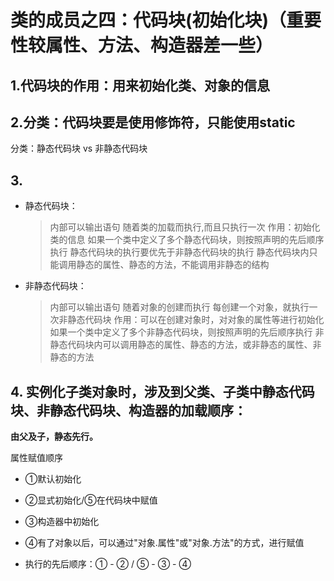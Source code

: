 # 类的成员之四：代码块(初始化块)（重要性较属性、方法、构造器差一些）
## 1.代码块的作用：用来初始化类、对象的信息
## 2.分类：代码块要是使用修饰符，只能使用static
分类：静态代码块  vs 非静态代码块
## 3.
* 静态代码块：
  >内部可以输出语句
  >随着类的加载而执行,而且只执行一次
  >作用：初始化类的信息
  >如果一个类中定义了多个静态代码块，则按照声明的先后顺序执行
  >静态代码块的执行要优先于非静态代码块的执行
  >静态代码块内只能调用静态的属性、静态的方法，不能调用非静态的结构

* 非静态代码块：
  >内部可以输出语句
  >随着对象的创建而执行
  >每创建一个对象，就执行一次非静态代码块
  >作用：可以在创建对象时，对对象的属性等进行初始化
  >如果一个类中定义了多个非静态代码块，则按照声明的先后顺序执行
  >非静态代码块内可以调用静态的属性、静态的方法，或非静态的属性、非静态的方法

## 4. 实例化子类对象时，涉及到父类、子类中静态代码块、非静态代码块、构造器的加载顺序：

**由父及子，静态先行。**

属性赋值顺序

 * ①默认初始化
 * ②显式初始化/⑤在代码块中赋值
 * ③构造器中初始化
 * ④有了对象以后，可以通过"对象.属性"或"对象.方法"的方式，进行赋值

 * 执行的先后顺序：① - ② / ⑤ - ③ - ④


